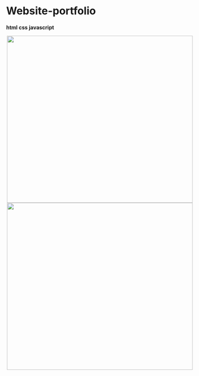 # Website-portfolio
**html css javascript**

<p align="center">
   <img width="500" height="450" src="https://cdn.discordapp.com/attachments/359470187088576514/1100246497838256219/image.png">
   <img width="500" height="450" src="https://cdn.discordapp.com/attachments/359470187088576514/1100246622031581275/image.png">
</p>
